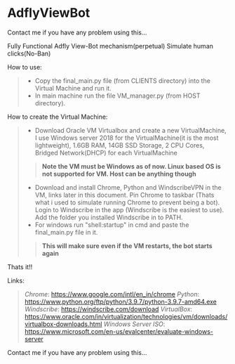 # AdflyViewBot
Contact me if you have any problem using this...

Fully Functional Adfly View-Bot mechanism(perpetual)
Simulate human clicks(No-Ban)

How to use:

>* Copy the final_main.py file (from CLIENTS directory) into the Virtual Machine and run it.
>* In main machine run the file VM_manager.py (from HOST directory).



How to create the Virtual Machine:
>* Download Oracle VM Virtualbox and create a new VirtualMachine, I use Windows server 2018 for the VirtualMachine(it is the most lightweight), 1.6GB RAM, 14GB SSD Storage, 2 CPU Cores, Bridged Network(DHCP) for each VirtualMachine
  >>**Note the VM must be Windows as of now. Linux based OS is not supported for VM. Host can be anything though**
>* Download and install Chrome, Python and WindscribeVPN in the VM, links later in this document. Pin Chrome to taskbar (Thats what i used to simulate running Chrome to prevent being a bot). Login to Windscribe in the app (Windscribe is the easiest to use). Add the folder you installed Windscribe in to PATH. 
>* For windows run "shell:startup" in cmd and paste the final_main.py file in it.
  >>**This will make sure even if the VM restarts, the bot starts again**


Thats it!!


Links:
> *Chrome*: https://www.google.com/intl/en_in/chrome
> *Python*: https://www.python.org/ftp/python/3.9.7/python-3.9.7-amd64.exe
> *Windscribe*: https://windscribe.com/download
> *VirtualBox*: https://www.oracle.com/in/virtualization/technologies/vm/downloads/virtualbox-downloads.html
> *Windows Server ISO*: https://www.microsoft.com/en-us/evalcenter/evaluate-windows-server

Contact me if you have any problem using this...
